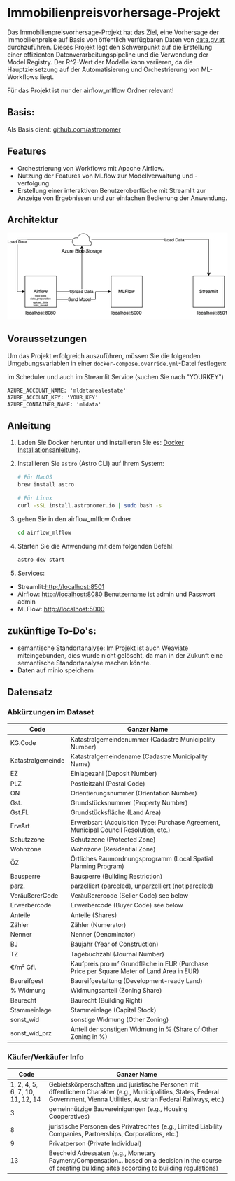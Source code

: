 # Immobilienpreisvorhersage-Projekt

Das Immobilienpreisvorhersage-Projekt hat das Ziel, eine Vorhersage der Immobilienpreise auf Basis von öffentlich verfügbaren Daten von [data.gv.at](https://www.data.gv.at/katalog/dataset/c307f89d-b01a-4da2-9f9e-cf3fd2dd651e) durchzuführen. Dieses Projekt legt den Schwerpunkt auf die Erstellung einer effizienten Datenverarbeitungspipeline und die Verwendung der Model Registry. Der R^2-Wert der Modelle kann variieren, da die Hauptzielsetzung auf der Automatisierung und Orchestrierung von ML-Workflows liegt.

Für das Projekt ist nur der airflow_mlflow Ordner relevant! 


## Basis:
Als Basis dient: [github.com/astronomer](https://github.com/astronomer/airflow-llm-demo/tree/main)

## Features

- Orchestrierung von Workflows mit Apache Airflow.
- Nutzung der Features von MLflow zur Modellverwaltung und -verfolgung.
- Erstellung einer interaktiven Benutzeroberfläche mit Streamlit zur Anzeige von Ergebnissen und zur einfachen Bedienung der Anwendung.

## Architektur
![Architektur](git_images/architecture.png)

## Voraussetzungen

Um das Projekt erfolgreich auszuführen, müssen Sie die folgenden Umgebungsvariablen in einer `docker-compose.override.yml`-Datei festlegen:

im Scheduler und auch im Streamlit Service (suchen Sie nach "YOURKEY")
```
AZURE_ACCOUNT_NAME: 'mldatarealestate'
AZURE_ACCOUNT_KEY: 'YOUR_KEY'
AZURE_CONTAINER_NAME: 'mldata'
```

## Anleitung

1. Laden Sie Docker herunter und installieren Sie es: [Docker Installationsanleitung](https://docs.docker.com/get-docker/).

2. Installieren Sie `astro` (Astro CLI) auf Ihrem System:

   ```bash
   # Für MacOS
   brew install astro
   ```

    ```bash
    # Für Linux
    curl -sSL install.astronomer.io | sudo bash -s
    ```

3. gehen Sie in den airflow_mlflow Ordner
   
    ```bash
    cd airflow_mlflow
    ```

4. Starten Sie die Anwendung mit dem folgenden Befehl:
   
    ```bash
    astro dev start
    ```

5. Services:      
- Streamlit:[http://localhost:8501](http://localhost:8501)
- Airflow: [http://localhost:8080](http://localhost:8080) Benutzername ist admin und Passwort admin
- MLFlow: [http://localhost:5000](http://localhost:5000)

## zukünftige To-Do's:
- semantische Standortanalyse: Im Projekt ist auch Weaviate miteingebunden, dies wurde nicht gelöscht, da man in der Zukunft eine semantische Standortanalyse machen könnte.
- Daten auf minio  speichern

## Datensatz
### Abkürzungen im Dataset
| Code | Ganzer Name |
|--------------|-----------|
| KG.Code | Katastralgemeindenummer (Cadastre Municipality Number) |
| Katastralgemeinde | Katastralgemeindename (Cadastre Municipality Name) |
| EZ | Einlagezahl (Deposit Number) |
| PLZ | Postleitzahl (Postal Code) |
| ON | Orientierungsnummer (Orientation Number) |
| Gst. | Grundstücksnummer (Property Number) |
| Gst.Fl. | Grundstücksfläche (Land Area) |
| ErwArt | Erwerbsart (Acquisition Type: Purchase Agreement, Municipal Council Resolution, etc.) |
| Schutzzone | Schutzzone (Protected Zone) |
| Wohnzone | Wohnzone (Residential Zone) |
| ÖZ | Örtliches Raumordnungsprogramm (Local Spatial Planning Program) |
| Bausperre | Bausperre (Building Restriction) |
| parz. | parzelliert (parceled), unparzelliert (not parceled) |
| VeräußererCode | Veräußerercode (Seller Code) see below|
| Erwerbercode | Erwerbercode (Buyer Code) see below |
| Anteile | Anteile (Shares) |
| Zähler | Zähler (Numerator) |
| Nenner | Nenner (Denominator) |
| BJ | Baujahr (Year of Construction) |
| TZ | Tagebuchzahl (Journal Number) |
| €/m² Gfl. | Kaufpreis pro m² Grundfläche in EUR (Purchase Price per Square Meter of Land Area in EUR) |
| Baureifgest | Baureifgestaltung (Development-ready Land) |
| % Widmung | Widmungsanteil (Zoning Share) |
| Baurecht | Baurecht (Building Right) |
| Stammeinlage | Stammeinlage (Capital Stock) |
| sonst_wid | sonstige Widmung (Other Zoning) |
| sonst_wid_prz | Anteil der sonstigen Widmung in % (Share of Other Zoning in %) |

### Käufer/Verkäufer Info

| Code | Ganzer Name |
|------|-----------|
| 1, 2, 4, 5, 6, 7, 10, 11, 12, 14 | Gebietskörperschaften und juristische Personen mit öffentlichem Charakter (e.g., Municipalities, States, Federal Government, Vienna Utilities, Austrian Federal Railways, etc.) |
| 3 | gemeinnützige Bauvereinigungen (e.g., Housing Cooperatives) |
| 8 | juristische Personen des Privatrechtes (e.g., Limited Liability Companies, Partnerships, Corporations, etc.) |
| 9 | Privatperson (Private Individual) |
| 13 | Bescheid Adressaten (e.g., Monetary Payment/Compensation... based on a decision in the course of creating building sites according to building regulations) |
